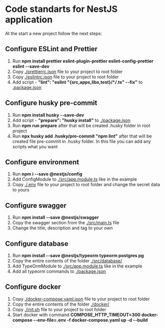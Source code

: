 # Code standarts for NestJS application

At the start a new project follow the next steps:

## Configure ESLint and Prettier

1. Run **npm install prettier eslint-plugin-prettier eslint-config-prettier eslint --save-dev**
2. Copy [./prettierrc.json](./prettierrc.json) file to your project to root folder
3. Copy [./eslintrc.json](./eslintrc.json) file to your project to root folder
4. Add script - **"lint": "eslint \"{src,apps,libs,test}/\**/*.ts\" --fix"** to [.package.json](.package.json)

## Configure husky pre-commit

1. Run **npm install husky --save-dev**
2. Add script - **"prepare": "husky install"** to [./package.json](./package.json)
3. Run **npm run prepare** after that will be created .husky folder in root project
4. Run **npx husky add .husky/pre-commit "npm lint"** after that will be created file pre-commit in .husky folder.
In this file you can add any scripts what you want

## Configure environment

1. Run **npm i --save @nestjs/config**
2. Add ConfigModule to [./src/app.module.ts](./src/app.module.ts) like in the example
3. Copy [./.env](./.env) file to your project to root folder and change the secret data to yours
## Configure swagger

1. Run **npm install --save @nestjs/swagger**
2. Сopy the swagger section from the [./src/main.ts](./src/main.ts) file
3. Change the title, description and tag to your own

## Configure database

1. Run **npm install --save @nestjs/typeorm typeorm postgres pg**
2. Copy the entire contents of the folder [./src/database/](./src/database/)
3. Add TypeOrmModule to [./src/app.module.ts](./src/app.module.ts) like in the example
4. Add all typeorm commands to [./package.json](./package.json)


## Configure docker

1. Copy [./docker-compose.yaml.json](./docker-compose.yaml.json) file to your project to root folder
2. Copy the entire contents of the folder [./docker/](./docker/)
3. Copy [./init.sh](./init.sh) file to your project to root folder
4. Start docker with command **COMPOSE_HTTP_TIMEOUT=300 docker-compose --env-file=.env -f docker-compose.yaml up -d --build**
